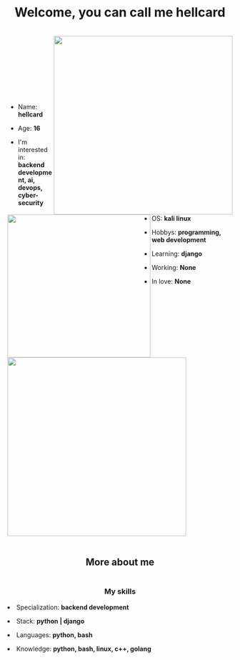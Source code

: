 <h1 align="center">Welcome, you can call me hellcard</h1>
<br>
<img align="right" src="https://github.com/hellcard/hellcard/blob/main/assets/arlecchino_main.jpg" width="400" />
<img align="left" src="https://github.com/hellcard/hellcard/blob/main/assets/about_me.jpg" width="320" />
<br> <br> <br> <br> <br> <br> <br> <br>

- Name: **hellcard**

- Age: **16**

- I'm interested in: **backend development, ai, devops, cyber-security**

- OS: **kali linux**
  
- Hobbys: **programming, web development**

- Learning: **django**

- Working: **None**

- In love: **None**


<img src="https://github-readme-stats.vercel.app/api?username=hellcard&show_icons=true&theme=shadow_red&hide_border=true" width="400">
<br> <br>
<h2 align="center">More about me</h2>
<h3 align="center"><br>My skills</h3>
 <p align="left"><li> Specialization: <b>backend development</b> <br> </p>
 <p align="left"><li> Stack: <b>python | django</b> <br> </p>
 <p align="left"><li> Languages: <b>python, bash</b> <br> </p>
 <p align="left"><li> Knowledge: <b>python, bash, linux, c++, golang</b> <br> </p>
